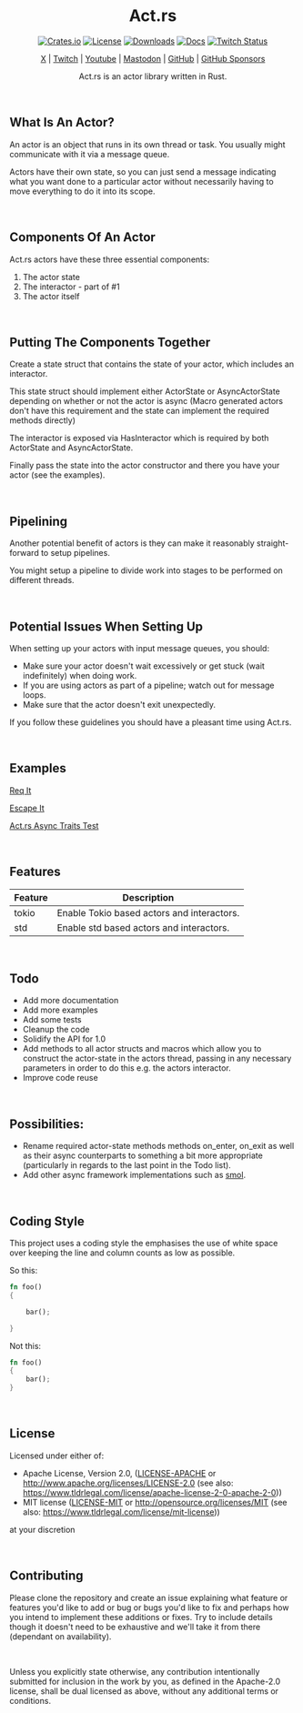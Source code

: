 <div align="center">

# Act.rs

[![Crates.io](https://img.shields.io/crates/v/act_rs)](https://crates.io/crates/act_rs)
[![License](https://img.shields.io/badge/license-MIT%2FApache-blue)](#license)
[![Downloads](https://img.shields.io/crates/d/act_rs)](https://crates.io/crates/act_rs)
[![Docs](https://docs.rs/act_rs/badge.svg)](https://docs.rs/act_rs/latest/act_rs/)
[![Twitch Status](https://img.shields.io/twitch/status/coruscateor)](https://www.twitch.tv/coruscateor)

[X](https://twitter.com/Coruscateor) | 
[Twitch](https://www.twitch.tv/coruscateor) | 
[Youtube](https://www.youtube.com/@coruscateor) | 
[Mastodon](https://mastodon.social/@Coruscateor) | 
[GitHub](https://github.com/coruscateor) | 
[GitHub Sponsors](https://github.com/sponsors/coruscateor)

Act.rs is an actor library written in Rust.

</div>

<br />

## What Is An Actor?

An actor is an object that runs in its own thread or task. You usually might communicate with it via a message queue.

Actors have their own state, so you can just send a message indicating what you want done to a particular actor without necessarily having to move everything to do it into its scope.

<br />

## Components Of An Actor

Act.rs actors have these three essential components:

1. The actor state
2. The interactor - part of #1
3. The actor itself

<br />

## Putting The Components Together

Create a state struct that contains the state of your actor, which includes an interactor.

This state struct should implement either ActorState or AsyncActorState depending on whether or not the actor is async (Macro generated actors don't have this requirement and the state can implement the required methods directly)

The interactor is exposed via HasInteractor which is required by both ActorState and AsyncActorState.

Finally pass the state into the actor constructor and there you have your actor (see the examples).

<br />

## Pipelining

Another potential benefit of actors is they can make it reasonably straight-forward to setup pipelines.

You might setup a pipeline to divide work into stages to be performed on different threads.

<br />

## Potential Issues When Setting Up

When setting up your actors with input message queues, you should:

- Make sure your actor doesn't wait excessively or get stuck (wait indefinitely) when doing work.
- If you are using actors as part of a pipeline; watch out for message loops.
- Make sure that the actor doesn't exit unexpectedly.

If you follow these guidelines you should have a pleasant time using Act.rs.

<br />

## Examples

[Req It](https://github.com/coruscateor/req_it/blob/latest/src/actors/graphql_actor.rs)

[Escape It](https://github.com/coruscateor/escape_it/blob/latest/src/conversion_actor.rs)

[Act.rs Async Traits Test](https://github.com/coruscateor/act_rs_async_traits_test/tree/latest)

<br />

## Features

| Feature     | Description |
| ----------- | ----------- |
| tokio | Enable Tokio based actors and interactors. |
| std   | Enable std based actors and interactors.|

<br />

## Todo

- Add more documentation
- Add more examples
- Add some tests
- Cleanup the code
- Solidify the API for 1.0
- Add methods to all actor structs and macros which allow you to construct the actor-state in the actors thread, passing in any necessary parameters in order to do this e.g. the actors interactor.
- Improve code reuse

<br />

## Possibilities:

- Rename required actor-state methods methods on_enter, on_exit as well as their async counterparts to something a bit more appropriate (particularly in regards to the last point in the Todo list). 
- Add other async framework implementations such as [smol](https://crates.io/crates/smol).

<br />

## Coding Style

This project uses a coding style the emphasises the use of white space over keeping the line and column counts as low as possible.

So this:

```rust
fn foo()
{

    bar();

}

```

Not this:

```rust
fn foo()
{
    bar();
}

```

<br/>

## License

Licensed under either of:

- Apache License, Version 2.0, ([LICENSE-APACHE](./LICENSE-APACHE) or http://www.apache.org/licenses/LICENSE-2.0 (see also: https://www.tldrlegal.com/license/apache-license-2-0-apache-2-0))
- MIT license ([LICENSE-MIT](./LICENSE-MIT) or http://opensource.org/licenses/MIT (see also: https://www.tldrlegal.com/license/mit-license))

at your discretion

<br/>

## Contributing

Please clone the repository and create an issue explaining what feature or features you'd like to add or bug or bugs you'd like to fix and perhaps how you intend to implement these additions or fixes. Try to include details though it doesn't need to be exhaustive and we'll take it from there (dependant on availability).

<br/>

Unless you explicitly state otherwise, any contribution intentionally submitted for inclusion in the work by you, as defined in the Apache-2.0 license, shall be dual licensed as above, without any additional terms or conditions.


